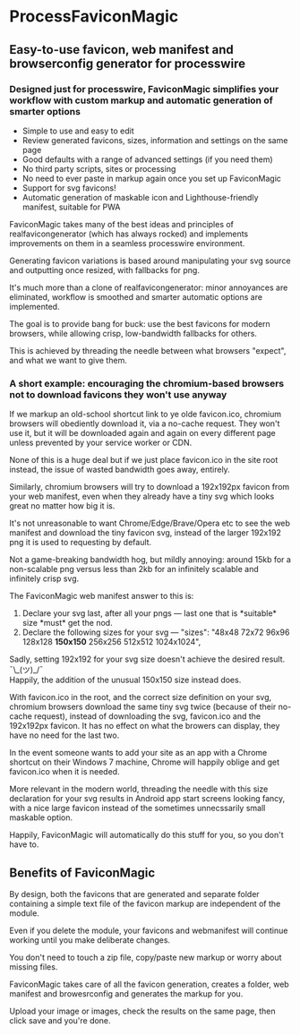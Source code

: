 # ProcessFaviconMagic
<h2>Easy-to-use favicon, web manifest and browserconfig generator for processwire</h2>
<h3>Designed just for processwire, FaviconMagic simplifies your workflow with custom markup and automatic generation of smarter options</h3>
<ul class="tick">
<li>Simple to use and easy to edit</li>
<li>Review generated favicons, sizes, information and settings on the same page</li>
<li>Good defaults with a range of advanced settings (if you need them)</li>
<li>No third party scripts, sites or processing</li>
<li>No need to ever paste in markup again once you set up FaviconMagic</li>
<li>Support for svg favicons!</li>
<li>Automatic generation of maskable icon and Lighthouse-friendly manifest, suitable for PWA</li>
</ul>
<p>FaviconMagic takes many of the best ideas and principles of realfavicongenerator (which has always rocked) and implements improvements on them in a seamless processwire environment.</p>
<p>Generating favicon variations is based around manipulating your svg source and outputting once resized, with fallbacks for png.</p>
<p>It's much more than a clone of realfavicongenerator: minor annoyances are eliminated, workflow is smoothed and smarter automatic options are implemented.</p>

<p>The goal is to provide bang for buck: use the best favicons for modern browsers, while allowing crisp, low-bandwidth fallbacks for others.</p>
<p>This is achieved by threading the needle between what browsers "expect", and what we want to give them.</p>

<h3>A short example: encouraging the chromium-based browsers not to download favicons they won't use anyway</h3>
<p>If we markup an old-school shortcut link to ye olde favicon.ico, chromium browsers will obediently download it, via a no-cache request. They won't use it, but it will be downloaded again and again on every different page unless prevented by your service worker or CDN.</p>
<p>None of this is a huge deal but if we just place favicon.ico in the site root instead, the issue of wasted bandwidth goes away, entirely.</p>
<p>Similarly, chromium browsers will try to download a 192x192px favicon from your web manifest, even when they already have a tiny svg which looks great no matter how big it is.</p>

<p>It's not unreasonable to want Chrome/Edge/Brave/Opera etc to see the web manifest and download the tiny favicon svg, instead of the larger 192x192 png it is used to requesting by default.</p>
<p>Not a game-breaking bandwidth hog, but mildly annoying: around 15kb for a non-scalable png versus less than 2kb for an infinitely scalable and infinitely crisp svg.</p>
<p>The FaviconMagic web manifest answer to this is:</p> 

<ol>
<li>Declare your svg last, after all your pngs &#8212; last one that is *suitable* size *must* get the nod.</li>
<li>Declare the following sizes for your svg &#8212; "sizes": "48x48 72x72 96x96 128x128 <strong>150x150</strong> 256x256 512x512 1024x1024",</li>
</ol>
<p>Sadly, setting 192x192 for your svg size doesn't achieve the desired result.  ¯\_(ツ)_/¯  <br>Happily, the addition of the unusual 150x150 size instead does.</p>
<p>With favicon.ico in the root, and the correct size definition on your svg, chromium browsers download the same tiny svg twice (because of their no-cache request), instead of downloading the svg, favicon.ico and the 192x192px favicon. It has no effect on what the browers can display, they have no need for the last two.</p>
<p>In the event someone wants to add your site as an app with a Chrome shortcut on their Windows 7 machine, Chrome will happily oblige and get favicon.ico when it is needed.</p>
<p>More relevant in the modern world, threading the needle with this size declaration for your svg results in Android app start screens looking fancy, with a nice large favicon instead of the sometimes unnecssarily small maskable option.</p> 
<p>Happily, FaviconMagic will automatically do this stuff for you, so you don't have to.</p>

	
<h2><strong>Benefits of FaviconMagic</strong></h2>
<p>By design, both the favicons that are generated and separate folder containing a simple text file of the favicon markup are independent of the module.</p>
<p> Even if you delete the module, your favicons and webmanifest will continue working until you make deliberate changes.</p>
<p>You don't need to touch a zip file, copy/paste new markup or worry about missing files.</p>
<p>FaviconMagic takes care of all the favicon generation, creates a folder, web manifest and browesrconfig and generates the markup for you.</p>
<p>Upload your image or images, check the results on the same page, then click save and you're done.</p>
